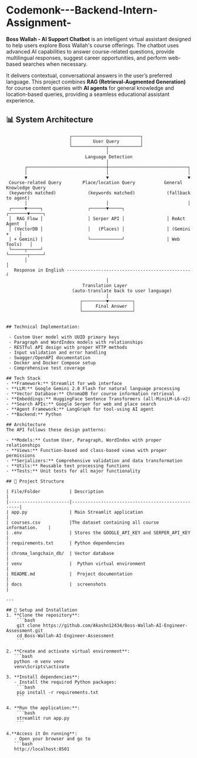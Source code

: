 # Codemonk---Backend-Intern-Assignment-
**Boss Wallah - AI Support Chatbot** is an intelligent virtual assistant designed to help users explore Boss Wallah's course offerings. The chatbot uses advanced AI capabilities to answer course-related questions, provide multilingual responses, suggest career opportunities, and perform web-based searches when necessary.

It delivers contextual, conversational answers in the user’s preferred language. This project combines **RAG (Retrieval-Augmented Generation)** for course content queries with **AI agents** for general knowledge and location-based queries, providing a seamless educational assistant experience.


  ## 📊 System Architecture

```text
                        ┌──────────────────────────┐
                        │        User Query        │
                        └─────────────┬────────────┘
                                      │
                              Language Detection
                                      │
       ┌──────────────────────────────┼──────────────────────────────┐
       │                              │                              │
       ▼                              ▼                              ▼
 Course-related Query        Place/location Query           General Knowledge Query
 (keywords matched)            (keywords matched)            (fallback to agent)
       │                              │                              │
 ┌─────▼─────┐                 ┌──────▼─────┐                ┌───────▼─────┐
 │  RAG Flow │                 │ Serper API │                │ ReAct Agent  │
 │ (VectorDB │                 │   (Places) │                │ (Gemini +    │
 │ + Gemini) │                 └────────────┘                │ Web Tools)   │
 └─────┬─────┘                                              └───────┬─────┘
       │                                                              │
   Response in English -----------------------------------------------┘
                                      │
                             Translation Layer
                         (auto-translate back to user language)
                                      │
                            ┌─────────▼─────────┐
                            │     Final Answer  │
                            └───────────────────┘


## Technical Implementation:

 - Custom User model with UUID primary keys
 - Paragraph and WordIndex models with relationships
 - RESTful API design with proper HTTP methods
 - Input validation and error handling
 - Swagger/OpenAPI documentation
 - Docker and Docker Compose setup
 - Comprehensive test coverage

## Tech Stack
- **Framework:** Streamlit for web interface
- **LLM:** Google Gemini 2.0 Flash for natural language processing
- **Vector Database:** ChromaDB for course information retrieval
- **Embeddings:** HuggingFace Sentence Transformers (all-MiniLM-L6-v2)
- **Search APIs:** Google Serper for web and place search
- **Agent Framework:** LangGraph for tool-using AI agent
- **Backend:** Python

## Architecture
The API follows these design patterns:

- **Models:** Custom User, Paragraph, WordIndex with proper relationships
- **Views:** Function-based and class-based views with proper permissions
- **Serializers:** Comprehensive validation and data transformation
- **Utils:** Reusable text processing functions
- **Tests:** Unit tests for all major functionality

## 📁 Project Structure

| File/Folder           | Description                                      | 
|-----------------------|--------------------------------------------------|
| app.py                | Main Streamlit application                       | 
| courses.csv           |The dataset containing all course information.    |
| .env                  | Stores the GOOGLE_API_KEY and SERPER_API_KEY     | 
| requirements.txt      | Python dependencies                              | 
| chroma_langchain_db/  | Vector database                                  | 
| venv                  |  Python virtual environment                      | 
| README.md             |  Project documentation                           | 
| docs                  |  screenshots                                     | 

---

## 🚀 Setup and Installation
1. **Clone the repository**:
    ```bash
    git clone https://github.com/Akashn12434/Boss-Wallah-AI-Engineer-Assessment.git
    cd Boss-Wallah-AI-Engineer-Assessment
    ```

2. **Create and activate virtual environment**:
   ```bash
   python -m venv venv
   venv\Scripts\activate
   
3. **Install dependencies**:
   - Install the required Python packages:   
    ```bash
    pip install -r requirements.txt
    ```
  
4. **Run the application:**:
    ```bash
    streamlit run app.py
    ```

4.**Access it On running**:
   - Open your browser and go to
   ```bash
   http://localhost:8501
   ```
   
